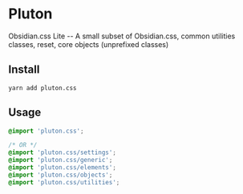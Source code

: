 # Pluton

Obsidian.css Lite -- A small subset of Obsidian.css, common utilities classes, reset, core objects (unprefixed classes)

## Install

```
yarn add pluton.css
```

## Usage

```css
@import 'pluton.css';

/* OR */
@import 'pluton.css/settings';
@import 'pluton.css/generic';
@import 'pluton.css/elements';
@import 'pluton.css/objects';
@import 'pluton.css/utilities';
```
